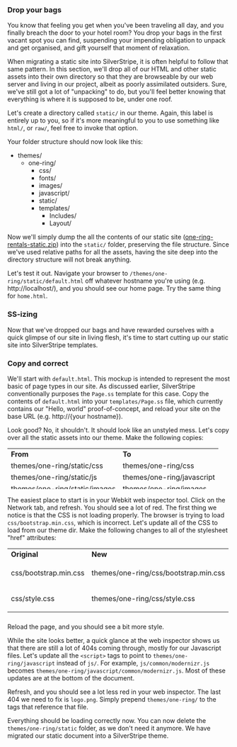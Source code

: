 ### Drop your bags

You know that feeling you get when you've been traveling all day, and you finally breach the door to your hotel room? You drop your bags in the first vacant spot you can find, suspending your impending obligation to unpack and get organised, and gift yourself that moment of relaxation.

When migrating a static site into SilverStripe, it is often helpful to follow that same pattern. In this section, we'll drop all of our HTML and other static assets into their own directory so that they are browseable by our web server and living in our project, albeit as poorly assimilated outsiders. Sure, we've still got a lot of "unpacking" to do, but you'll feel better knowing that everything is where it is supposed to be, under one roof.

Let's create a directory called `static/` in our theme. Again, this label is entirely up to you, so if it's more meaningful to you to use something like `html/`, or `raw/`, feel free to invoke that option.

Your folder structure should now look like this:

*   themes/
    *   one-ring/
        *   css/
        *   fonts/
        *   images/
        *   javascript/
        *   static/
        *   templates/
            *   Includes/
            *   Layout/

Now we'll simply dump the all the contents of our static site ([one-ring-rentals-static.zip](https://github.com/silverstripe/silverstripe-lessons-v4/tree/lesson-02-begin/__assets)) into the `static/` folder, preserving the file structure. Since we've used relative paths for all the assets, having the site deep into the directory structure will not break anything.

Let's test it out. Navigate your browser to `/themes/one-ring/static/default.html` off whatever hostname you're using (e.g. http://localhost/), and you should see our home page. Try the same thing for `home.html`.

### SS-izing

Now that we've dropped our bags and have rewarded ourselves with a quick glimpse of our site in living flesh, it's time to start cutting up our static site into SilverStripe templates.

### Copy and correct

We'll start with `default.html`. This mockup is intended to represent the most basic of page types in our site. As discussed earlier, SilverStripe conventionally purposes the `Page.ss` template for this case. Copy the contents of `default.html` into your `templates/Page.ss` file, which currently contains our "Hello, world" proof-of-concept, and reload your site on the base URL (e.g. http://{your hostname}).

Look good? No, it shouldn't. It should look like an unstyled mess. Let's copy over all the static assets into our theme. Make the following copies:

<table style="width: 624px; height: 92px;">

<tbody>

<tr>

<td><strong>From</strong></td>

<td><strong>To</strong></td>

</tr>

<tr>

<td>themes/one-ring/static/css</td>

<td>themes/one-ring/css</td>

</tr>

<tr>

<td>themes/one-ring/static/js</td>

<td>themes/one-ring/javascript</td>

</tr>

<tr>

<td>themes/one-ring/static/images</td>

<td>themes/one-ring/images</td>

</tr>

<tr>

<td>themes/one-ring/static/fonts</td>

<td>themes/one-ring/fonts</td>

</tr>

</tbody>

</table>

The easiest place to start is in your Webkit web inspector tool. Click on the Network tab, and refresh. You should see a lot of red. The first thing we notice is that the CSS is not loading properly. The browser is trying to load `css/bootstrap.min.css`, which is incorrect. Let's update all of the CSS to load from our theme dir. Make the following changes to all of the stylesheet "href" attributes:

<table style="width: 630px; height: 152px;">

<tbody>

<tr>

<td><strong>Original</strong></td>

<td><strong>New</strong></td>

</tr>

<tr>

<td>

css/bootstrap.min.css

</td>

<td>

themes/one-ring/css/bootstrap.min.css

</td>

</tr>

<tr>

<td>

css/style.css

</td>

<td>

themes/one-ring/css/style.css

</td>

</tr>

</tbody>

</table>

Reload the page, and you should see a bit more style.

While the site looks better, a quick glance at the web inspector shows us that there are still a lot of 404s coming through, mostly for our Javascript files. Let's update all the `<script>` tags to point to `themes/one-ring/javascript` instead of `js/`. For example, `js/common/modernizr.js` becomes `themes/one-ring/javascript/common/modernizr.js`. Most of these updates are at the bottom of the document.

Refresh, and you should see a lot less red in your web inspector. The last 404 we need to fix is `logo.png`. Simply prepend `themes/one-ring/` to the <img> tags that reference that file.

Everything should be loading correctly now. You can now delete the `themes/one-ring/static` folder, as we don't need it anymore. We have migrated our static document into a SilverStripe theme.
